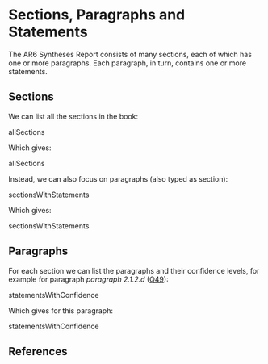 # Sections, Paragraphs and Statements

The <topic>AR6 Syntheses Report</topic> consists of many sections, each of which has one or more
<topic>paragraphs</topic>. Each paragraph, in turn, contains one or more <topic>statements</topic>.

## Sections

We can list all the sections in the book:

<sparql>allSections</sparql>

Which gives:

<out limit="5">allSections</out>

Instead, we can also focus on paragraphs (also typed as section):

<sparql>sectionsWithStatements</sparql>

Which gives:

<out>sectionsWithStatements</out>

## Paragraphs

For each section we can list the paragraphs and their confidence levels,
for example for paragraph <i>paragraph 2.1.2.d</i> ([Q49](https://kg-ipclimatec-reports.wikibase.cloud/wiki/Item:Q49)):

<sparql>statementsWithConfidence</sparql>

Which gives for this paragraph:

<out>statementsWithConfidence</out>

## References

<references/>
